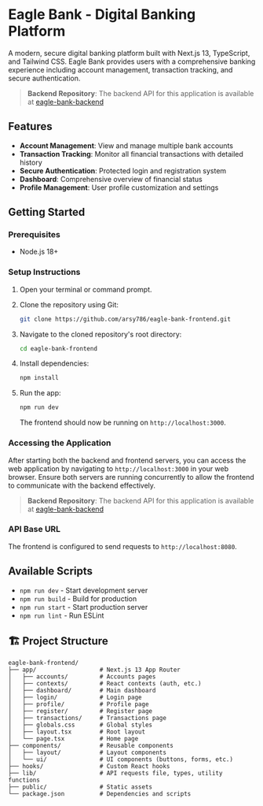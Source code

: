 # Eagle Bank - Digital Banking Platform

A modern, secure digital banking platform built with Next.js 13, TypeScript, and Tailwind CSS. Eagle Bank provides users with a comprehensive banking experience including account management, transaction tracking, and secure authentication.

> **Backend Repository**: The backend API for this application is available at [eagle-bank-backend](https://github.com/arsy786/eagle-bank-backend)


## Features

- **Account Management**: View and manage multiple bank accounts
- **Transaction Tracking**: Monitor all financial transactions with detailed history
- **Secure Authentication**: Protected login and registration system
- **Dashboard**: Comprehensive overview of financial status
- **Profile Management**: User profile customization and settings

## Getting Started

### Prerequisites

- Node.js 18+

### Setup Instructions

1. Open your terminal or command prompt.

2. Clone the repository using Git:

   ```bash
   git clone https://github.com/arsy786/eagle-bank-frontend.git
   ```

3. Navigate to the cloned repository's root directory:

   ```bash
   cd eagle-bank-frontend
   ```

2. Install dependencies:

   ```bash
   npm install
   ```

3. Run the app:

   ```bash
   npm run dev
   ```

   The frontend should now be running on `http://localhost:3000`.

### Accessing the Application

After starting both the backend and frontend servers, you can access the web application by navigating to `http://localhost:3000` in your web browser. Ensure both servers are running concurrently to allow the frontend to communicate with the backend effectively.

> **Backend Repository**: The backend API for this application is available at [eagle-bank-backend](https://github.com/arsy786/eagle-bank-backend)

### API Base URL

The frontend is configured to send requests to `http://localhost:8080`.

## Available Scripts

- `npm run dev` - Start development server
- `npm run build` - Build for production
- `npm run start` - Start production server
- `npm run lint` - Run ESLint

## 🏗️ Project Structure

```
eagle-bank-frontend/
├── app/                  # Next.js 13 App Router
│   ├── accounts/         # Accounts pages
│   ├── contexts/         # React contexts (auth, etc.)
│   ├── dashboard/        # Main dashboard
│   ├── login/            # Login page
│   ├── profile/          # Profile page
│   ├── register/         # Register page
│   ├── transactions/     # Transactions page
│   ├── globals.css       # Global styles
│   ├── layout.tsx        # Root layout
│   └── page.tsx          # Home page
├── components/           # Reusable components
│   ├── layout/           # Layout components
│   └── ui/               # UI components (buttons, forms, etc.)
├── hooks/                # Custom React hooks
├── lib/                  # API requests file, types, utility functions
├── public/               # Static assets
└── package.json          # Dependencies and scripts
```
